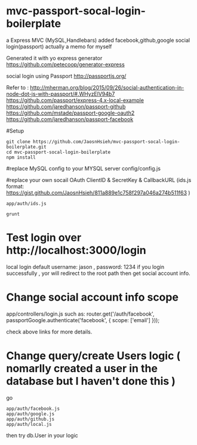 # mvc-passport-socal-login-boilerplate
a Express MVC (MySQL,Handlebars) added facebook,github,google social login(passport) actually a memo for myself

Generated it with yo express generator https://github.com/petecoop/generator-express

social login using Passport http://passportjs.org/

Refer to :
http://mherman.org/blog/2015/09/26/social-authentication-in-node-dot-js-with-passport/#.WHyzElV94b7
https://github.com/passport/express-4.x-local-example
https://github.com/jaredhanson/passport-github
https://github.com/mstade/passport-google-oauth2
https://github.com/jaredhanson/passport-facebook

#Setup

```
git clone https://github.com/JaosnHsieh/mvc-passport-socal-login-boilerplate.git
cd mvc-passport-socal-login-boilerplate
npm install
```

#replace MySQL config to your MYSQL server
config/config.js

#replace your own socail OAuth ClientID & SecretKey & CallbackURL
 (ids.js format: https://gist.github.com/JaosnHsieh/811a889e1c758f297a046a274b511f63 )
```
app/auth/ids.js
```

```
grunt
```

# Test login over http://localhost:3000/login
local login default username: jason , password: 1234
if you login successfully , yor will redirect to the root path then get social account info.

# Change social account info scope 
app/controllers/login.js
such as: router.get('/auth/facebook', passportGoogle.authenticate('facebook',  { scope: ['email'] }));

check above links for more details.

# Change query/create Users logic ( nomarlly created a user in the database but I haven't done this )
go
```
app/auth/facebook.js
app/auth/google.js
app/auth/github.js
app/auth/local.js
```
then try db.User in your logic

